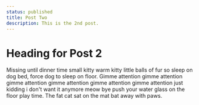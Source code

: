 ```yaml
---
status: published
title: Post Two
description: This is the 2nd post.
---
```


<script context="module">
  import Wave from '$lib/Wave.svelte'
  metadata.icon = Wave;
</script>

# Heading for Post 2

Missing until dinner time small kitty warm kitty little balls of fur so sleep on dog bed, force dog to sleep on floor. Gimme attention gimme attention gimme attention gimme attention gimme attention gimme attention just kidding i don't want it anymore meow bye push your water glass on the floor play time. The fat cat sat on the mat bat away with paws.